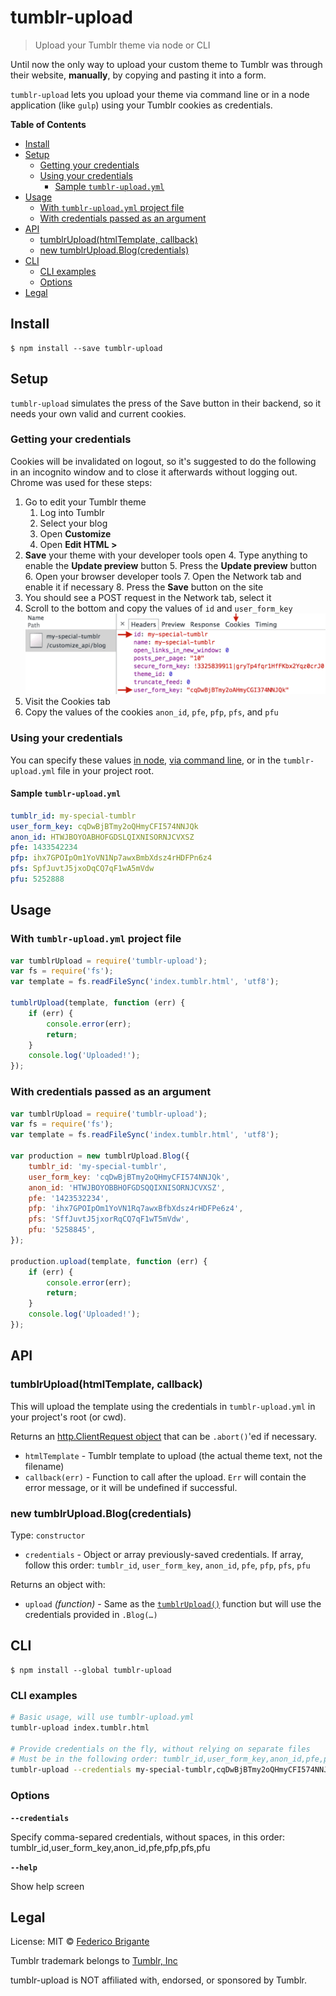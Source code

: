 # tumblr-upload 

> Upload your Tumblr theme via node or CLI

Until now the only way to upload your custom theme to Tumblr was through their website, **manually**, by copying and pasting it into a form.

`tumblr-upload` lets you upload your theme via command line or in a node application (like `gulp`) using your Tumblr cookies as credentials.

<!-- START doctoc generated TOC please keep comment here to allow auto update -->
<!-- DON'T EDIT THIS SECTION, INSTEAD RE-RUN doctoc TO UPDATE -->
**Table of Contents**

- [Install](#install)
- [Setup](#setup)
  - [Getting your credentials](#getting-your-credentials)
  - [Using your credentials](#using-your-credentials)
    - [Sample `tumblr-upload.yml`](#sample-tumblr-uploadyml)
- [Usage](#usage)
  - [With `tumblr-upload.yml` project file](#with-tumblr-uploadyml-project-file)
  - [With credentials passed as an argument](#with-credentials-passed-as-an-argument)
- [API](#api)
  - [tumblrUpload(htmlTemplate, callback)](#tumblruploadhtmltemplate-callback)
  - [new tumblrUpload.Blog(credentials)](#new-tumblruploadblogcredentials)
- [CLI](#cli)
  - [CLI examples](#cli-examples)
  - [Options](#options)
- [Legal](#legal)

<!-- END doctoc generated TOC please keep comment here to allow auto update -->


## Install

```
$ npm install --save tumblr-upload
```

## Setup

`tumblr-upload` simulates the press of the Save button in their backend, so it needs your own valid and current cookies.

### Getting your credentials

Cookies will be invalidated on logout, so it's suggested to do the following in an incognito window and to close it afterwards without logging out. Chrome was used for these steps:

1. Go to edit your Tumblr theme
	1. Log into Tumblr
	2. Select your blog
	3. Open **Customize**
	3. Open **Edit HTML >**
2. **Save** your theme with your developer tools open
	4. Type anything to enable the **Update preview** button
	5. Press the **Update preview** button
	6. Open your browser developer tools
	7. Open the Network tab and enable it if necessary
	8. Press the **Save** button on the site
3. You should see a POST request in the Network tab, select it
4. Scroll to the bottom and copy the values of `id` and `user_form_key`
  ![Network tab, headers](media/network-tab.png)
5. Visit the Cookies tab
6. Copy the values of the cookies `anon_id`, `pfe`, `pfp`, `pfs`, and `pfu`

### Using your credentials

You can specify these values [in node](#with-credentials-passed-as-an-argument), [via command line](#cli-examples), or in the `tumblr-upload.yml` file in your project root.

#### Sample `tumblr-upload.yml`

```yml
tumblr_id: my-special-tumblr
user_form_key: cqDwBjBTmy2oQHmyCFI574NNJQk
anon_id: HTWJBOYOABHOFGDSLQIXNISORNJCVXSZ
pfe: 1433542234
pfp: ihx7GPOIpOm1YoVN1Np7awxBmbXdsz4rHDFPn6z4
pfs: SpfJuvtJ5jxoDqCQ7qF1wA5mVdw
pfu: 5252888
```


## Usage

### With `tumblr-upload.yml` project file

```js
var tumblrUpload = require('tumblr-upload');
var fs = require('fs');
var template = fs.readFileSync('index.tumblr.html', 'utf8');

tumblrUpload(template, function (err) {
	if (err) {
		console.error(err);
		return;
	}
	console.log('Uploaded!');
});
```

### With credentials passed as an argument

```js
var tumblrUpload = require('tumblr-upload');
var fs = require('fs');
var template = fs.readFileSync('index.tumblr.html', 'utf8');

var production = new tumblrUpload.Blog({
	tumblr_id: 'my-special-tumblr',
	user_form_key: 'cqDwBjBTmy2oQHmyCFI574NNJQk',
	anon_id: 'HTWJBOYOBBHOFGDSQQIXNISORNJCVXSZ',
	pfe: '1423532234',
	pfp: 'ihx7GPOIpOm1YoVN1Rq7awxBfbXdsz4rHDFPe6z4',
	pfs: 'SffJuvtJ5jxorRqCQ7qF1wT5mVdw',
	pfu: '5258845',
});

production.upload(template, function (err) {
	if (err) {
		console.error(err);
		return;
	}
	console.log('Uploaded!');
});
```


## API


### tumblrUpload(htmlTemplate, callback)

This will upload the template using the credentials in `tumblr-upload.yml` in your project's root (or cwd).

Returns an [http.ClientRequest object](https://nodejs.org/api/http.html#http_class_http_clientrequest) that can be `.abort()`'ed if necessary.

- `htmlTemplate` - Tumblr template to upload (the actual theme text, not the filename)
- `callback(err)` - Function to call after the upload. `Err` will contain the error message, or it will be undefined if successful.

### new tumblrUpload.Blog(credentials)

Type: `constructor`

- `credentials` - Object or array previously-saved credentials. If array, follow this order: `tumblr_id`, `user_form_key`, `anon_id`, `pfe`, `pfp`, `pfs`, `pfu`

Returns an object with:

* `upload` *(function)* - Same as the [`tumblrUpload()`](#tumblruploadhtmltemplate-callback) function but will use the credentials provided in `.Blog(…)`


## CLI

```
$ npm install --global tumblr-upload
```

### CLI examples

```sh
# Basic usage, will use tumblr-upload.yml
tumblr-upload index.tumblr.html

# Provide credentials on the fly, without relying on separate files
# Must be in the following order: tumblr_id,user_form_key,anon_id,pfe,pfp,pfs,pfu
tumblr-upload --credentials my-special-tumblr,cqDwBjBTmy2oQHmyCFI574NNJQk,HTWJBOYOBBHOFGDSQQIXNISORNJCVXSZ,1423532234,ihx7GPOIpOm1YoVN1Rq7awxBfbXdsz4rHDFPe6z4,SffJuvtJ5jxorRqCQ7qF1wT5mVdw,5258845 index.tumblr.html
```

### Options

**`--credentials`**

Specify comma-separed credentials, without spaces, in this order: tumblr_id,user_form_key,anon_id,pfe,pfp,pfs,pfu

**`--help`**

Show help screen

## Legal

License: MIT © [Federico Brigante](https://twitter.com/bfred_it)

Tumblr trademark belongs to [Tumblr, Inc](https://www.tumblr.com/)

tumblr-upload is NOT affiliated with, endorsed, or sponsored by Tumblr.

